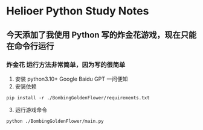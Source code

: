 # Helioer Python Study Notes

## 今天添加了我使用 Python 写的炸金花游戏，现在只能在命令行运行
### 炸金花 运行方法非常简单，因为写的很简单
1. 安装 python3.10+
   Google Baidu GPT 一问便知
2. 安装依赖
```shell
pip install -r ./BombingGoldenFlower/requirements.txt
```
3. 运行游戏命令
```shell
python ./BombingGoldenFlower/main.py
```
